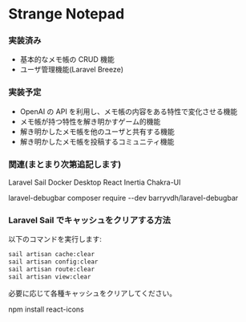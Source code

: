 # Strange Notepad

### 実装済み

-   基本的なメモ帳の CRUD 機能
-   ユーザ管理機能(Laravel Breeze)

### 実装予定

-   OpenAI の API を利用し、メモ帳の内容をある特性で変化させる機能
-   メモ帳が持つ特性を解き明かすゲーム的機能
-   解き明かしたメモ帳を他のユーザと共有する機能
-   解き明かしたメモ帳を投稿するコミュニティ機能

### 関連(まとまり次第追記します)

Laravel Sail
Docker Desktop
React
Inertia
Chakra-UI

laravel-debugbar
composer require --dev barryvdh/laravel-debugbar

### Laravel Sail でキャッシュをクリアする方法

以下のコマンドを実行します:

```bash
sail artisan cache:clear
sail artisan config:clear
sail artisan route:clear
sail artisan view:clear
```

必要に応じて各種キャッシュをクリアしてください。

npm install react-icons
